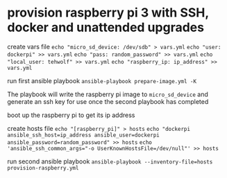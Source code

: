 # provision raspberry pi 3 with SSH, docker and unattended upgrades

create vars file
`echo "micro_sd_device: /dev/sdb" > vars.yml`
`echo "user: dockerpi" >> vars.yml`
`echo "pass: random_password" >> vars.yml`
`echo "local_user: tehwolf" >> vars.yml`
`echo "raspberry_ip: ip_address" >> vars.yml`

run first ansible playbook
`ansible-playbook prepare-image.yml -K`

The playbook will write the raspberry pi image to `micro_sd_device` and generate an ssh key for use once the second playbook has completed

boot up the raspberry pi to get its ip address

create hosts file
`echo "[raspberry_pi]" > hosts`
`echo "dockerpi ansible_ssh_host=ip_address ansible_user=dockerpi ansible_password=random_password" >> hosts`
`echo 'ansible_ssh_common_args="-o UserKnownHostsFile=/dev/null"' >> hosts`

run second ansible playbook
`ansible-playbook --inventory-file=hosts provision-raspberry.yml`
